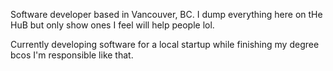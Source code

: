 Software developer based in Vancouver, BC.
I dump everything here on tHe HuB but only show ones I feel will help people lol.

Currently developing software for a local startup while finishing my degree bcos I'm responsible like that.
